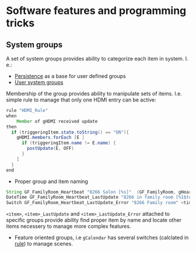 # Software features and programming tricks

## System groups

A set of system groups provides ability to categorize each item in system. I. e.:

- [Persistence](/src/conf/persistence/jdbc.persist) as a base for user defined groups
- [User system groups](/src/conf/items/common-groups.items)

Membership of the group provides ability to manipulate sets of items. I.e. simple rule to manage that only one HDMI entry can be active:

```java
rule "HDMI_Rule"
when
    Member of gHDMI received update
then
  if (triggeringItem.state.toString() == "ON"){
    gHDMI.members.forEach [E |
      if (triggeringItem.name != E.name) {
        postUpdate(E, OFF)
      }
    ]
  }
end
```

- Proper group and item naming

```java
String GF_FamilyRoom_Heartbeat "8266 Salon [%s]"  (GF_FamilyRoom, gHeartbeat) {mqtt="<[broker:myHome/GF_FamilyRoom_Heartbeat:state:JS(string.js):.*]"}
DateTime GF_FamilyRoom_Heartbeat_LastUpdate "8266 in family room [%1$td.%1$tm %1$tH:%1$tM]" <time> (gLastUpdate, gLastUpdateTimeout)
Switch GF_FamilyRoom_Heartbeat_LastUpdate_Error "8266 Family room" <time> (gErrors, gPersistenceSwitch)
```

`<item>`, `<item>_LastUpdate` and `<item>_LastUpdate_Error` attached to specific groups provide ability find proper item by name and locate other items necessery to manage more complex features.

- Feature oriented groups, i.e `gCalendar` has several switches (calclated in [rule](/src/conf/rules/common-calendar.rules)) to manage scenes.
